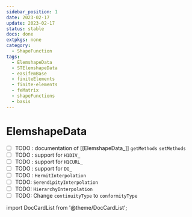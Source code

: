 ```yaml
---
sidebar_position: 1
date: 2023-02-17
update: 2023-02-17
status: stable
docs: done
extpkgs: none
category:
  - ShapeFunction
tags:
  - ElemshapeData
  - STElemshapeData
  - easifemBase
  - finiteElements
  - finite-elements
  - feMatrix
  - shapeFunctions
  - basis
---
```


# ElemshapeData

- [ ] TODO : documentation of [[ElemshapeData_]] `getMethods` `setMethods`
- [ ] TODO : support for `H1DIV_`
- [ ] TODO : support for `H1CURL_`
- [ ] TODO : support for `DG_`
- [ ] TODO : `HermitInterpolation`
- [ ] TODO: `SerendipityInterpolation`
- [ ] TODO: `HierarchyInterpolation`
- [ ] TODO: Change `continuityType` to `conformityType`

import DocCardList from '@theme/DocCardList';

<DocCardList />

